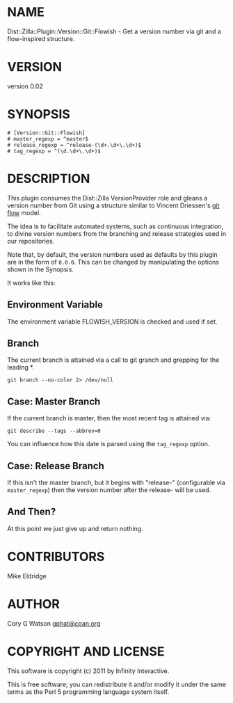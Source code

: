 # NAME

Dist::Zilla::Plugin::Version::Git::Flowish - Get a version number via git and a flow-inspired structure.

# VERSION

version 0.02

# SYNOPSIS

    # [Version::Git::Flowish]
    # master_regexp = ^master$
    # release_regexp = ^release-(\d+.\d+\.\d+)$
    # tag_regexp = ^(\d.\d+\.\d+)$

# DESCRIPTION

This plugin consumes the Dist::Zilla VersionProvider role and gleans a version
number from Git using a structure similar to Vincent Driessen's
[git flow](http://nvie.com/posts/a-successful-git-branching-model/) model.

The idea is to facilitate automated systems, such as continuous integration,
to divine version numbers from the branching and release strategies used in
our repositories.

Note that, by default, the version numbers used as defaults by this plugin
are in the form of `0.0.0`.  This can be changed by manipulating the options
shown in the Synopsis.

It works like this:

## Environment Variable

The environment variable FLOWISH_VERSION is checked and used if set.

## Branch

The current branch is attained via a call to git granch and grepping for
the leading *.

    git branch --no-color 2> /dev/null

## Case: Master Branch

If the current branch is master, then the most recent tag is attained
via:

    git describe --tags --abbrev=0

You can influence how this date is parsed using the `tag_regexp` option.

## Case: Release Branch

If this isn't the master branch, but it begins with "release-" (configurable
via `master_regexp`) then the version number after the release- will be used.

## And Then?

At this point we just give up and return nothing.

# CONTRIBUTORS

Mike Eldridge

# AUTHOR

Cory G Watson <gphat@cpan.org>

# COPYRIGHT AND LICENSE

This software is copyright (c) 2011 by Infinity Interactive.

This is free software; you can redistribute it and/or modify it under
the same terms as the Perl 5 programming language system itself.